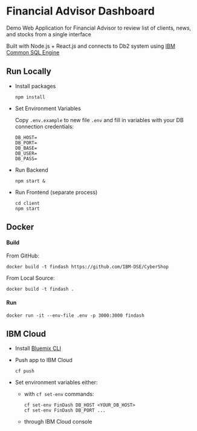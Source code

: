 # Financial Advisor Dashboard

Demo Web Application for Financial Advisor to review list of clients, news, and stocks from a single interface

Built with Node.js + React.js and connects to Db2 system using [IBM Common SQL Engine](https://developer.ibm.com/data/commonsql/)

## Run Locally

- Install packages
  ```
  npm install
  ```

- Set Environment Variables
  
  Copy `.env.example` to new file `.env` and fill in variables with your DB connection credentials:
  ```
  DB_HOST=
  DB_PORT=
  DB_BASE=
  DB_USER=
  DB_PASS=
  ``` 

- Run Backend
  ```
  npm start &
  ```

- Run Frontend (separate process)
  ```
  cd client
  npm start
  ```

## Docker

#### Build

From GitHub: 
```
docker build -t findash https://github.com/IBM-DSE/CyberShop
```

From Local Source:
```
docker build -t findash .
```

#### Run
```
docker run -it --env-file .env -p 3000:3000 findash
```

## IBM Cloud

- Install [Bluemix CLI](https://console.bluemix.net/docs/cli/index.html)

- Push app to IBM Cloud
  ```
  cf push
  ```
- Set environment variables either:
    - with `cf set-env` commands:
      ```
      cf set-env FinDash DB_HOST <YOUR_DB_HOST>
      cf set-env FinDash DB_PORT ...
      ```
    - through IBM Cloud console